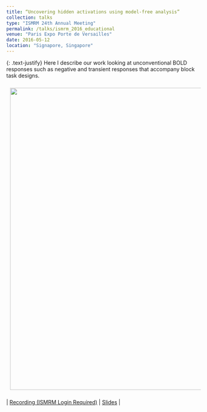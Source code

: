 ```yaml
---
title: “Uncovering hidden activations using model-free analysis”
collection: talks
type: "ISMRM 24th Annual Meeting"
permalink: /talks/ismrm_2016_educational
venue: "Paris Expo Porte de Versailles"
date: 2016-05-12
location: "Signapore, Singapore"
---
```


{: .text-justify}
Here I describe our work looking at unconventional BOLD responses such as negative and transient responses that accompany block task designs.

<img align="center" src="https://javiergcas.github.io/images/talks/ismrm_2016_educational.png" width="800 px" style="padding: 10px">

| [Recording (ISMRM Login Required)](https://cds.ismrm.org/protected/16MPresentations/videos/6923) | [Slides](https://javiergcas.github.io/files/talks/ismrm_2016_educational.pdf) |
